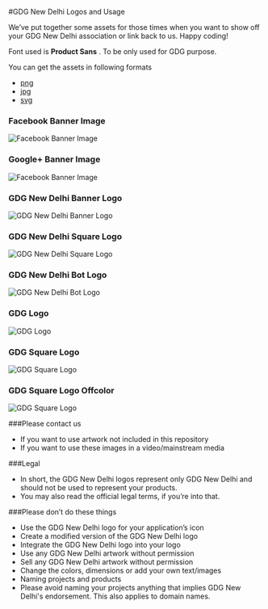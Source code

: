 #GDG New Delhi Logos and Usage

We’ve put together some assets for those times when you want to show off your GDG New Delhi association or link back to us. 
Happy coding!

Font used is  **Product Sans** . To be only used for GDG purpose.

You can get the assets in following formats
+ [png](/assets/png)
+ [jpg](/assets/jpg)
+ [svg](/assets/svg)


### Facebook Banner Image
![Facebook Banner Image](/assets/png/fb_banner.png)

### Google+ Banner Image
![Facebook Banner Image](/assets/png/gplus_banner.png)

### GDG New Delhi Banner Logo
![GDG New Delhi Banner Logo](/assets/png/gdg_newdelhi_banner_logo.png)

### GDG New Delhi Square Logo
![GDG New Delhi Square Logo](/assets/png/gdg_newdelhi_logo_square.png)

### GDG New Delhi Bot Logo
![GDG New Delhi Bot Logo](/assets/png/gdg_newdelhi_logo_bot.png)

### GDG Logo
![GDG Logo](/assets/png/gdg_logo.png)

### GDG Square Logo
![GDG Square Logo](/assets/png/gdg_logo_square.png)

### GDG Square Logo Offcolor 
![GDG Square Logo](/assets/png/gdg_logo_square_offcolor.png)


###Please contact us
+ If you want to use artwork not included in this repository
+ If you want to use these images in a video/mainstream media

###Legal
+ In short, the GDG New Delhi logos represent only GDG New Delhi and should not be used to represent your products. 
+ You may also read the official legal terms, if you’re into that.

###Please don’t do these things
+ Use the GDG New Delhi logo for your application’s icon
+ Create a modified version of the GDG New Delhi logo
+ Integrate the GDG New Delhi logo into your logo
+ Use any GDG New Delhi artwork without permission
+ Sell any GDG New Delhi artwork without permission
+ Change the colors, dimensions or add your own text/images
+ Naming projects and products
+ Please avoid naming your projects anything that implies GDG New Delhi's endorsement. This also applies to domain names.

